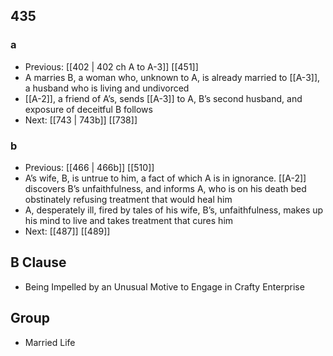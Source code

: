 ## 435
### a
- Previous: [[402 | 402 ch A to A-3]] [[451]] 
- A marries B, a woman who, unknown to A, is already married to [[A-3]], a husband who is living and undivorced
- [[A-2]], a friend of A’s, sends [[A-3]] to A, B’s second husband, and exposure of deceitful B follows
- Next: [[743 | 743b]] [[738]] 

### b
- Previous: [[466 | 466b]] [[510]] 
- A’s wife, B, is untrue to him, a fact of which A is in ignorance. [[A-2]] discovers B’s unfaithfulness, and informs A, who is on his death bed obstinately refusing treatment that would heal him
- A, desperately ill, fired by tales of his wife, B’s, unfaithfulness, makes up his mind to live and takes treatment that cures him
- Next: [[487]] [[489]] 

## B Clause
- Being Impelled by an Unusual Motive to Engage in Crafty Enterprise

## Group
- Married Life

